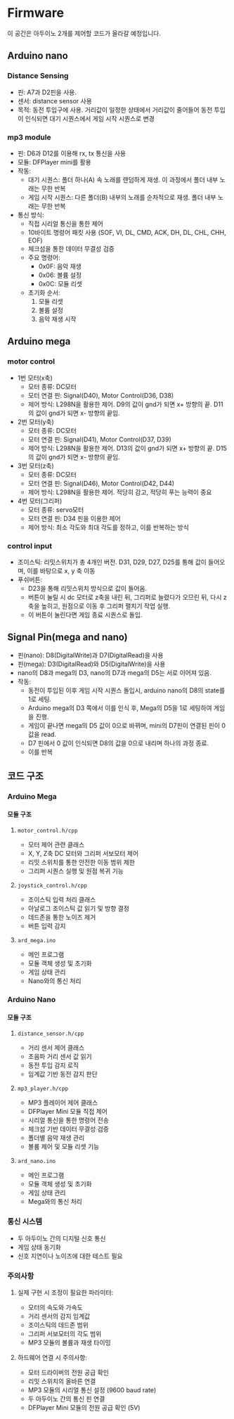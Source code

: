 # Firmware
이 공간은 아두이노 2개를 제어할 코드가 올라갈 예정입니다.

## Arduino nano
### Distance Sensing
- 핀: A7과 D2핀을 사용.
- 센서: distance sensor 사용
- 목적: 동전 투입구에 사용. 거리값이 일정한 상태에서 거리값이 줄어들어 동전 투입이 인식되면 대기 시퀀스에서 게임 시작 시퀀스로 변경

### mp3 module
- 핀: D6과 D12를 이용해 rx, tx 통신을 사용
- 모듈: DFPlayer mini를 활용
- 작동:
  - 대기 시퀀스: 폴더 하나(A) 속 노래를 랜덤하게 재생. 이 과정에서 폴더 내부 노래는 무한 반복
  - 게임 시작 시퀀스: 다른 폴더(B) 내부의 노래를 순차적으로 재생. 폴더 내부 노래는 무한 반복
- 통신 방식:
  - 직접 시리얼 통신을 통한 제어
  - 10바이트 명령어 패킷 사용 (SOF, VI, DL, CMD, ACK, DH, DL, CHL, CHH, EOF)
  - 체크섬을 통한 데이터 무결성 검증
  - 주요 명령어:
    - 0x0F: 음악 재생
    - 0x06: 볼륨 설정
    - 0x0C: 모듈 리셋
  - 초기화 순서:
    1. 모듈 리셋
    2. 볼륨 설정
    3. 음악 재생 시작

## Arduino mega
### motor control
- 1번 모터(x축)
  - 모터 종류: DC모터
  - 모터 연결 핀: Signal(D40), Motor Control(D36, D38)
  - 제어 방식: L298N을 활용한 제어. D9의 값이 gnd가 되면 x+ 방향의 끝. D11의 값이 gnd가 되면 x- 방향의 끝임.
- 2번 모터(y축)
  - 모터 종류: DC모터
  - 모터 연결 핀: Signal(D41), Motor Control(D37, D39)
  - 제어 방식: L298N을 활용한 제어. D13의 값이 gnd가 되면 x+ 방향의 끝. D15의 값이 gnd가 되면 x- 방향의 끝임.
- 3번 모터(z축)
  - 모터 종류: DC모터
  - 모터 연결 핀: Signal(D46), Motor Control(D42, D44)
  - 제어 방식: L298N을 활용한 제어. 적당히 감고, 적당히 푸는 능력이 중요
- 4번 모터(그리퍼)
  - 모터 종류: servo모터
  - 모터 연결 핀: D34 핀을 이용한 제어
  - 제어 방식: 최소 각도와 최대 각도를 정하고, 이를 반복하는 방식

### control input
- 조이스틱: 리밋스위치가 총 4개인 버전. D31, D29, D27, D25를 통해 값이 들어오며, 이를 바탕으로 x, y 축 이동
- 푸쉬버튼:
  - D23을 통해 리밋스위치 방식으로 값이 들어옴.
  - 버튼이 눌릴 시 dc 모터로 z축을 내린 뒤, 그리퍼로 늘렸다가 오므린 뒤, 다시 z축을 높히고, 원점으로 이동 후 그리퍼 펼치기 작업 실행.
  - 이 버튼이 눌린다면 게임 종료 시퀀스로 돌입.

## Signal Pin(mega and nano)
- 핀(nano): D8(DigitalWrite)과 D7(DigitalRead)을 사용
- 핀(mega): D3(DigitalRead)와 D5(DigitalWrite)을 사용
- nano의 D8과 mega의 D3, nano의 D7과 mega의 D5는 서로 이어져 있음.
- 작동:
  - 동전이 투입된 이후 게임 시작 시퀀스 돌입시, arduino nano의 D8의 state를 1로 세팅.
  - Arduino mega의 D3 쪽에서 이를 인식 후, Mega의 D5을 1로 세팅하여 게임을 진행.
  - 게임이 끝나면 mega의 D5 값이 0으로 바뀌며, mini의 D7핀이 연결된 핀이 0 값을 read.
  - D7 핀에서 0 값이 인식되면 D8의 값을 0으로 내리며 하나의 과정 종료.
  - 이를 반복

## 코드 구조
### Arduino Mega
#### 모듈 구조
1. `motor_control.h/cpp`
   - 모터 제어 관련 클래스
   - X, Y, Z축 DC 모터와 그리퍼 서보모터 제어
   - 리밋 스위치를 통한 안전한 이동 범위 제한
   - 그리퍼 시퀀스 실행 및 원점 복귀 기능

2. `joystick_control.h/cpp`
   - 조이스틱 입력 처리 클래스
   - 아날로그 조이스틱 값 읽기 및 방향 결정
   - 데드존을 통한 노이즈 제거
   - 버튼 입력 감지

3. `ard_mega.ino`
   - 메인 프로그램
   - 모듈 객체 생성 및 초기화
   - 게임 상태 관리
   - Nano와의 통신 처리

### Arduino Nano
#### 모듈 구조
1. `distance_sensor.h/cpp`
   - 거리 센서 제어 클래스
   - 초음파 거리 센서 값 읽기
   - 동전 투입 감지 로직
   - 임계값 기반 동전 감지 판단

2. `mp3_player.h/cpp`
   - MP3 플레이어 제어 클래스
   - DFPlayer Mini 모듈 직접 제어
   - 시리얼 통신을 통한 명령어 전송
   - 체크섬 기반 데이터 무결성 검증
   - 폴더별 음악 재생 관리
   - 볼륨 제어 및 모듈 리셋 기능

3. `ard_nano.ino`
   - 메인 프로그램
   - 모듈 객체 생성 및 초기화
   - 게임 상태 관리
   - Mega와의 통신 처리

### 통신 시스템
- 두 아두이노 간의 디지털 신호 통신
- 게임 상태 동기화
- 신호 지연이나 노이즈에 대한 테스트 필요

### 주의사항
1. 실제 구현 시 조정이 필요한 파라미터:
   - 모터의 속도와 가속도
   - 거리 센서의 감지 임계값
   - 조이스틱의 데드존 범위
   - 그리퍼 서보모터의 각도 범위
   - MP3 모듈의 볼륨과 재생 타이밍

2. 하드웨어 연결 시 주의사항:
   - 모터 드라이버의 전원 공급 확인
   - 리밋 스위치의 올바른 연결
   - MP3 모듈의 시리얼 통신 설정 (9600 baud rate)
   - 두 아두이노 간의 통신 핀 연결
   - DFPlayer Mini 모듈의 전원 공급 확인 (5V)
